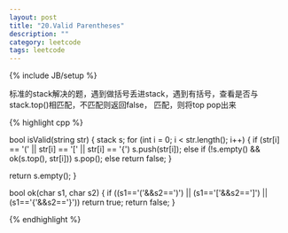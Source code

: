 ```yaml
---
layout: post
title: "20.Valid Parentheses"
description: ""
category: leetcode
tags: leetcode
---
```

{% include JB/setup %}

标准的stack解决的题，遇到做括号丢进stack，遇到有括号，查看是否与stack.top()相匹配，不匹配则返回false，
匹配，则将top pop出来

{% highlight cpp %}

bool isValid(string str) {
  stack <char> s;
  for (int i = 0; i < str.length(); i++) {
    if (str[i] == '(' || str[i] == '[' || str[i] == '{')
      s.push(str[i]);
    else if (!s.empty() && ok(s.top(), str[i]))
      s.pop();
    else
      return false;
  }   

  return s.empty();
}

bool ok(char s1, char s2) {
  if ((s1=='('&&s2==')') || (s1=='['&&s2==']') || (s1=='{'&&s2=='}'))
    return true;
  return false;
}

{% endhighlight %}